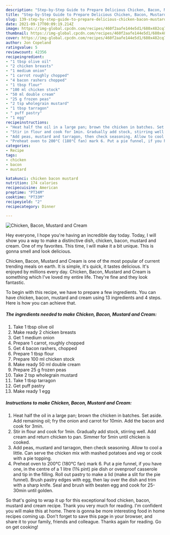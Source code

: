 ```yaml
---
description: "Step-by-Step Guide to Prepare Delicious Chicken, Bacon, Mustard and Cream"
title: "Step-by-Step Guide to Prepare Delicious Chicken, Bacon, Mustard and Cream"
slug: 139-step-by-step-guide-to-prepare-delicious-chicken-bacon-mustard-and-cream
date: 2021-09-17T00:09:19.214Z
image: https://img-global.cpcdn.com/recipes/460f2aafe144e5d1/680x482cq70/chicken-bacon-mustard-and-cream-recipe-main-photo.jpg
thumbnail: https://img-global.cpcdn.com/recipes/460f2aafe144e5d1/680x482cq70/chicken-bacon-mustard-and-cream-recipe-main-photo.jpg
cover: https://img-global.cpcdn.com/recipes/460f2aafe144e5d1/680x482cq70/chicken-bacon-mustard-and-cream-recipe-main-photo.jpg
author: Jon Copeland
ratingvalue: 5
reviewcount: 42356
recipeingredient:
- "1 tbsp olive oil"
- "2 chicken breasts"
- "1 medium onion"
- "1 carrot roughly chopped"
- "4 bacon rashers chopped"
- "1 tbsp flour"
- "100 ml chicken stock"
- "50 ml double cream"
- "25 g frozen peas"
- "2 tsp wholegrain mustard"
- "1 tbsp tarragon"
- " puff pastry"
- "1 egg"
recipeinstructions:
- "Heat half the oil in a large pan; brown the chicken in batches. Set aside. Add remaining oil; fry the onion and carrot for 10min. Add the bacon and cook for 3min."
- "Stir in flour and cook for 1min. Gradually add stock, stirring well. Add cream and return chicken to pan. Simmer for 5min until chicken is cooked."
- "Add peas, mustard and tarragon, then check seasoning. Allow to cool a little. Can serve the chicken mix with mashed potatoes and veg or cook with a pie topping."
- "Preheat oven to 200°C (180°C fan) mark 6. Put a pie funnel, if you have one, in the centre of a 1 litre (1¾ pint) pie dish or ovenproof casserole and tip in the filling. Roll out pastry to make a lid (make a slit for the pie funnel). Brush pastry edges with egg, then lay over the dish and trim with a sharp knife. Seal and brush with beaten egg and cook for 25-30min until golden."
categories:
- Recipe
tags:
- chicken
- bacon
- mustard

katakunci: chicken bacon mustard 
nutrition: 174 calories
recipecuisine: American
preptime: "PT34M"
cooktime: "PT33M"
recipeyield: "2"
recipecategory: Dinner

---
```



![Chicken, Bacon, Mustard and Cream](https://img-global.cpcdn.com/recipes/460f2aafe144e5d1/680x482cq70/chicken-bacon-mustard-and-cream-recipe-main-photo.jpg)

Hey everyone, I hope you're having an incredible day today. Today, I will show you a way to make a distinctive dish, chicken, bacon, mustard and cream. One of my favorites. This time, I will make it a bit unique. This is gonna smell and look delicious.



Chicken, Bacon, Mustard and Cream is one of the most popular of current trending meals on earth. It is simple, it's quick, it tastes delicious. It's enjoyed by millions every day. Chicken, Bacon, Mustard and Cream is something which I've loved my entire life. They're fine and they look fantastic.


To begin with this recipe, we have to prepare a few ingredients. You can have chicken, bacon, mustard and cream using 13 ingredients and 4 steps. Here is how you can achieve that.

<!--inarticleads1-->

##### The ingredients needed to make Chicken, Bacon, Mustard and Cream:

1. Take 1 tbsp olive oil
1. Make ready 2 chicken breasts
1. Get 1 medium onion
1. Prepare 1 carrot, roughly chopped
1. Get 4 bacon rashers, chopped
1. Prepare 1 tbsp flour
1. Prepare 100 ml chicken stock
1. Make ready 50 ml double cream
1. Prepare 25 g frozen peas
1. Take 2 tsp wholegrain mustard
1. Take 1 tbsp tarragon
1. Get  puff pastry
1. Make ready 1 egg




<!--inarticleads2-->

##### Instructions to make Chicken, Bacon, Mustard and Cream:

1. Heat half the oil in a large pan; brown the chicken in batches. Set aside. Add remaining oil; fry the onion and carrot for 10min. Add the bacon and cook for 3min.
1. Stir in flour and cook for 1min. Gradually add stock, stirring well. Add cream and return chicken to pan. Simmer for 5min until chicken is cooked.
1. Add peas, mustard and tarragon, then check seasoning. Allow to cool a little. Can serve the chicken mix with mashed potatoes and veg or cook with a pie topping.
1. Preheat oven to 200°C (180°C fan) mark 6. Put a pie funnel, if you have one, in the centre of a 1 litre (1¾ pint) pie dish or ovenproof casserole and tip in the filling. Roll out pastry to make a lid (make a slit for the pie funnel). Brush pastry edges with egg, then lay over the dish and trim with a sharp knife. Seal and brush with beaten egg and cook for 25-30min until golden.




So that's going to wrap it up for this exceptional food chicken, bacon, mustard and cream recipe. Thank you very much for reading. I'm confident you will make this at home. There is gonna be more interesting food in home recipes coming up. Don't forget to save this page in your browser, and share it to your family, friends and colleague. Thanks again for reading. Go on get cooking!
